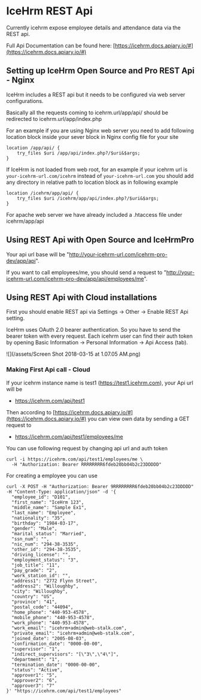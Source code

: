 # IceHrm REST Api

Currently icehrm expose employee details and attendance data via the REST api. 

Full Api Documentation can be found here:
[https://icehrm.docs.apiary.io/#](https://icehrm.docs.apiary.io/#)

## Setting up IceHrm Open Source and Pro REST Api - Nginx

IceHrm includes a REST api but it needs to be configured via web server configurations.

Basically all the requests coming to icehrm.url/app/api/ should be redirected to icehrm.url/app/index.php

For an example if you are using Nginx web server you need to add following location block inside your sever block
in Nginx config file for your site
 
```
location /app/api/ {
    try_files $uri /app/api/index.php?/$uri&$args;
}
```

If IceHrm is not loaded from web root, for an example if your icehrm url is ```your-icehrm-url.com/icehrm``` instead of
```your-icehrm-url.com``` you should add any directory in relative path to location block as in following example

```
location /icehrm/app/api/ {
    try_files $uri /icehrm/app/api/index.php?/$uri&$args;
}
```

For apache web server we have already included a .htaccess file under icehrm/app/api

## Using REST Api with Open Source and IceHrmPro

Your api url base will be "http://your-icehrm-url.com/icehrm-pro-dev/app/api".

If you want to call employees/me, you should send a request to "http://your-icehrm-url.com/icehrm-pro-dev/app/api/employees/me".

 
## Using REST Api with Cloud installations

First you should enable REST api via Settings -> Other -> Enable REST Api setting.

IceHrm uses OAuth 2.0 bearer authentication. So you have to send the bearer token with every request. Each icehrm user can find their auth token by opening Basic Information -> Personal Information -> Api Access (tab).

![](/assets/Screen Shot 2018-03-15 at 1.07.05 AM.png)

### Making First Api call - Cloud

If your icehrm instance name is test1 (https://test1.icehrm.com), your Api url will be

- https://icehrm.com/api/test1

Then according to [https://icehrm.docs.apiary.io/#](https://icehrm.docs.apiary.io/#) you can view own data by sending a GET request to 

- https://icehrm.com/api/test1/employees/me

You can use following request by changing api url and auth token


```
curl -i https://icehrm.com/api/test1/employees/me \
  -H "Authorization: Bearer RRRRRRRR6fdeb20bb04b2c23DDDDD"
```

For creating a employee you can use

```
curl -X POST -H "Authorization: Bearer 9RRRRRRRR6fdeb20bb04b2c23DDDDD" -H "Content-Type: application/json" -d '{
  "employee_id": "D101",
  "first_name": "IceHrm 123",
  "middle_name": "Sample Ex1",
  "last_name": "Employee",
  "nationality": "35",
  "birthday": "1984-03-17",
  "gender": "Male",
  "marital_status": "Married",
  "ssn_num": "",
  "nic_num": "294-38-3535",
  "other_id": "294-38-3535",
  "driving_license": "",
  "employment_status": "3",
  "job_title": "11",
  "pay_grade": "2",
  "work_station_id": "",
  "address1": "2772 Flynn Street",
  "address2": "Willoughby",
  "city": "Willoughby",
  "country": "US",
  "province": "41",
  "postal_code": "44094",
  "home_phone": "440-953-4578",
  "mobile_phone": "440-953-4578",
  "work_phone": "440-953-4578",
  "work_email": "icehrm+admin@web-stalk.com",
  "private_email": "icehrm+admin@web-stalk.com",
  "joined_date": "2005-08-03",
  "confirmation_date": "0000-00-00",
  "supervisor": "1",
  "indirect_supervisors": "[\"3\",\"4\"]",
  "department": "1",
  "termination_date": "0000-00-00",
  "status": "Active",
  "approver1": "5",
  "approver2": "6",
  "approver3": "7"
}' "https://icehrm.com/api/test1/employees"
```




